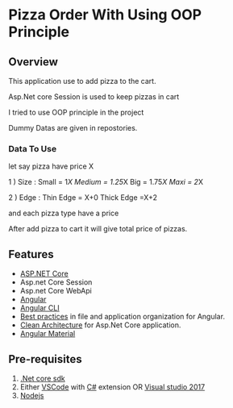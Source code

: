 # Pizza Order With Using OOP Principle

## Overview

This application use to add pizza to the cart.

Asp.Net core Session is used to keep pizzas in cart

I tried to use OOP principle in the project

Dummy Datas are given in repostories.

<h3>Data To Use</h3>

let say pizza have price X

1 ) Size : Small = 1*X
           Medium = 1.25*X
           Big = 1.75*X
           Maxi = 2*X

2 ) Edge : Thin Edge = X+0
           Thick Edge =X+2
           
 and each pizza type have a price
 
 After add pizza to cart it will give total price of pizzas. 


## Features

* [ASP.NET Core](http://www.dot.net/)
* Asp.net Core Session
* Asp.net Core WebApi
* [Angular](https://angular.io/)
* [Angular CLI](https://cli.angular.io/)
* [Best practices](https://angular.io/docs/ts/latest/guide/style-guide.html) in file and application organization for Angular.
* [Clean Architecture](https://github.com/ardalis/CleanArchitecture) for Asp.Net Core application.
* [Angular Material](https://material.angular.io/)


## Pre-requisites

1. [.Net core sdk](https://www.microsoft.com/net/core#windows)
2. Either [VSCode](https://code.visualstudio.com/) with [C#](https://marketplace.visualstudio.com/items?itemName=ms-vscode.csharp) extension OR [Visual studio 2017](https://www.visualstudio.com/)
3. [Nodejs](https://nodejs.org/en/)
